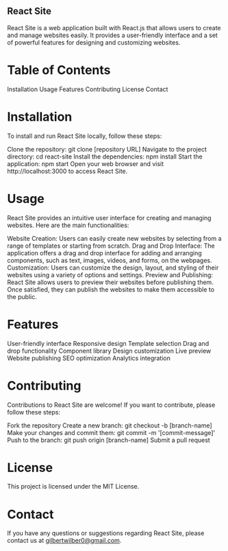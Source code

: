 
## React Site

React Site is a web application built with React.js that allows users to create and manage websites easily. It provides a user-friendly interface and a set of powerful features for designing and customizing websites.

# Table of Contents
Installation
Usage
Features
Contributing
License
Contact
# Installation
To install and run React Site locally, follow these steps:

Clone the repository: git clone [repository URL]
Navigate to the project directory: cd react-site
Install the dependencies: npm install
Start the application: npm start
Open your web browser and visit http://localhost:3000 to access React Site.
# Usage
React Site provides an intuitive user interface for creating and managing websites. Here are the main functionalities:

Website Creation: Users can easily create new websites by selecting from a range of templates or starting from scratch.
Drag and Drop Interface: The application offers a drag and drop interface for adding and arranging components, such as text, images, videos, and forms, on the webpages.
Customization: Users can customize the design, layout, and styling of their websites using a variety of options and settings.
Preview and Publishing: React Site allows users to preview their websites before publishing them. Once satisfied, they can publish the websites to make them accessible to the public.
# Features
User-friendly interface
Responsive design
Template selection
Drag and drop functionality
Component library
Design customization
Live preview
Website publishing
SEO optimization
Analytics integration
# Contributing
Contributions to React Site are welcome! If you want to contribute, please follow these steps:

Fork the repository
Create a new branch: git checkout -b [branch-name]
Make your changes and commit them: git commit -m '[commit-message]'
Push to the branch: git push origin [branch-name]
Submit a pull request
# License
This project is licensed under the MIT License.

# Contact
If you have any questions or suggestions regarding React Site, please contact us at gilbertwilber0@gmail.com.

